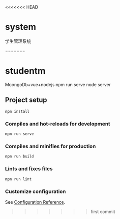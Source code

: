 <<<<<<< HEAD
# system
学生管理系统

=======
# studentm
MoongoDb+vue+nodejs
npm run serve
node server
## Project setup
```
npm install
```

### Compiles and hot-reloads for development
```
npm run serve
```

### Compiles and minifies for production
```
npm run build
```

### Lints and fixes files
```
npm run lint
```

### Customize configuration
See [Configuration Reference](https://cli.vuejs.org/config/).
>>>>>>> first commit
